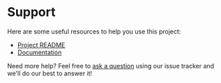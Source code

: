 # Support

Here are some useful resources to help you use this project:

- [Project README](../README.md)
- [Documentation](../README.md)

Need more help? Feel free to [ask a question](https://github.com/bakame-php/aide-profiler/issues/new?labels=question) using our issue tracker and we'll do our best to answer it!
 
